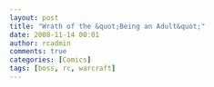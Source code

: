 ```yaml
---
layout: post
title: "Wrath of the &quot;Being an Adult&quot;"
date: 2008-11-14 00:01
author: rcadmin
comments: true
categories: [Comics]
tags: [boss, rc, warcraft]
---
```

<a href="http://bitsmack.com/comics/2008/11/14/wrath-of-the-being-an-adult/"><img src="http://dl.bitsmack.com/uploads/2008/11/20081114.jpg" alt="" title="I hate when I aggro that guy" class="alignnone size-full wp-image-1492" /></a>
